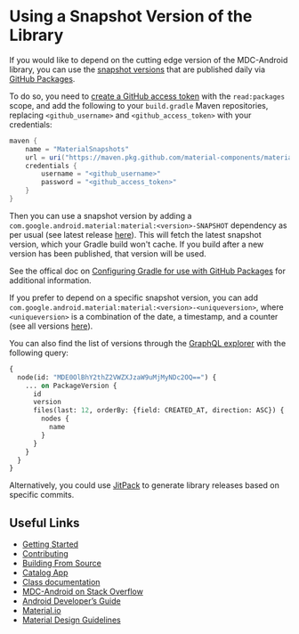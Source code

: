 <!--docs:
title: "Using Snapshot Version"
layout: landing
section: docs
path: /docs/using-snapshot-version/
-->

# Using a Snapshot Version of the Library

If you would like to depend on the cutting edge version of the MDC-Android
library, you can use the
[snapshot versions](https://github.com/material-components/material-components-android/packages/81484)
that are published daily via
[GitHub Packages](https://help.github.com/en/packages/publishing-and-managing-packages/about-github-packages).

To do so, you need to
[create a GitHub access token](https://help.github.com/en/github/authenticating-to-github/creating-a-personal-access-token-for-the-command-line#creating-a-token)
with the `read:packages` scope, and add the following to your `build.gradle`
Maven repositories, replacing `<github_username>` and `<github_access_token>`
with your credentials:

```groovy
maven {
    name = "MaterialSnapshots"
    url = uri("https://maven.pkg.github.com/material-components/material-components-android")
    credentials {
        username = "<github_username>"
        password = "<github_access_token>"
    }
}
```

Then you can use a snapshot version by adding a
`com.google.android.material:material:<version>-SNAPSHOT` dependency as per
usual (see latest release
[here](https://github.com/material-components/material-components-android/packages/81484/versions)).
This will fetch the latest snapshot version, which your Gradle build won't
cache. If you build after a new version has been published, that version will be
used.

See the offical doc on
[Configuring Gradle for use with GitHub Packages](https://help.github.com/en/github/managing-packages-with-github-packages/configuring-gradle-for-use-with-github-packages)
for additional information.

If you prefer to depend on a specific snapshot version, you can add
`com.google.android.material:material:<version>-<uniqueversion>`, where
`<uniqueversion>` is a combination of the date, a timestamp, and a counter (see
all versions
[here](https://github.com/material-components/material-components-android/packages/81484/versions)).

You can also find the list of versions through the
[GraphQL explorer](https://developer.github.com/v4/explorer/) with the following
query:

```graphql
{
  node(id: "MDE0OlBhY2thZ2VWZXJzaW9uMjMyNDc2OQ==") {
    ... on PackageVersion {
      id
      version
      files(last: 12, orderBy: {field: CREATED_AT, direction: ASC}) {
        nodes {
          name
        }
      }
    }
  }
}
```

Alternatively, you could use
[JitPack](https://jitpack.io/#material-components/material-components-android)
to generate library releases based on specific commits.

## Useful Links

-   [Getting Started](getting-started.md)
-   [Contributing](contributing.md)
-   [Building From Source](building-from-source.md)
-   [Catalog App](catalog-app.md)
-   [Class documentation](https://developer.android.com/reference/com/google/android/material/classes)
-   [MDC-Android on Stack Overflow](https://www.stackoverflow.com/questions/tagged/material-components+android)
-   [Android Developer’s Guide](https://developer.android.com/training/material/index.html)
-   [Material.io](https://www.material.io)
-   [Material Design Guidelines](https://material.google.com)
